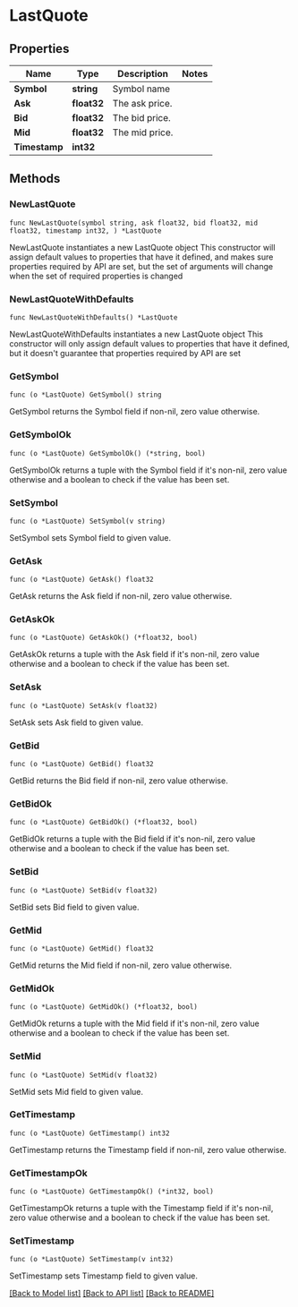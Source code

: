 # LastQuote

## Properties

Name | Type | Description | Notes
------------ | ------------- | ------------- | -------------
**Symbol** | **string** | Symbol name | 
**Ask** | **float32** | The ask price. | 
**Bid** | **float32** | The bid price. | 
**Mid** | **float32** | The mid price. | 
**Timestamp** | **int32** |  | 

## Methods

### NewLastQuote

`func NewLastQuote(symbol string, ask float32, bid float32, mid float32, timestamp int32, ) *LastQuote`

NewLastQuote instantiates a new LastQuote object
This constructor will assign default values to properties that have it defined,
and makes sure properties required by API are set, but the set of arguments
will change when the set of required properties is changed

### NewLastQuoteWithDefaults

`func NewLastQuoteWithDefaults() *LastQuote`

NewLastQuoteWithDefaults instantiates a new LastQuote object
This constructor will only assign default values to properties that have it defined,
but it doesn't guarantee that properties required by API are set

### GetSymbol

`func (o *LastQuote) GetSymbol() string`

GetSymbol returns the Symbol field if non-nil, zero value otherwise.

### GetSymbolOk

`func (o *LastQuote) GetSymbolOk() (*string, bool)`

GetSymbolOk returns a tuple with the Symbol field if it's non-nil, zero value otherwise
and a boolean to check if the value has been set.

### SetSymbol

`func (o *LastQuote) SetSymbol(v string)`

SetSymbol sets Symbol field to given value.


### GetAsk

`func (o *LastQuote) GetAsk() float32`

GetAsk returns the Ask field if non-nil, zero value otherwise.

### GetAskOk

`func (o *LastQuote) GetAskOk() (*float32, bool)`

GetAskOk returns a tuple with the Ask field if it's non-nil, zero value otherwise
and a boolean to check if the value has been set.

### SetAsk

`func (o *LastQuote) SetAsk(v float32)`

SetAsk sets Ask field to given value.


### GetBid

`func (o *LastQuote) GetBid() float32`

GetBid returns the Bid field if non-nil, zero value otherwise.

### GetBidOk

`func (o *LastQuote) GetBidOk() (*float32, bool)`

GetBidOk returns a tuple with the Bid field if it's non-nil, zero value otherwise
and a boolean to check if the value has been set.

### SetBid

`func (o *LastQuote) SetBid(v float32)`

SetBid sets Bid field to given value.


### GetMid

`func (o *LastQuote) GetMid() float32`

GetMid returns the Mid field if non-nil, zero value otherwise.

### GetMidOk

`func (o *LastQuote) GetMidOk() (*float32, bool)`

GetMidOk returns a tuple with the Mid field if it's non-nil, zero value otherwise
and a boolean to check if the value has been set.

### SetMid

`func (o *LastQuote) SetMid(v float32)`

SetMid sets Mid field to given value.


### GetTimestamp

`func (o *LastQuote) GetTimestamp() int32`

GetTimestamp returns the Timestamp field if non-nil, zero value otherwise.

### GetTimestampOk

`func (o *LastQuote) GetTimestampOk() (*int32, bool)`

GetTimestampOk returns a tuple with the Timestamp field if it's non-nil, zero value otherwise
and a boolean to check if the value has been set.

### SetTimestamp

`func (o *LastQuote) SetTimestamp(v int32)`

SetTimestamp sets Timestamp field to given value.



[[Back to Model list]](../README.md#documentation-for-models) [[Back to API list]](../README.md#documentation-for-api-endpoints) [[Back to README]](../README.md)


